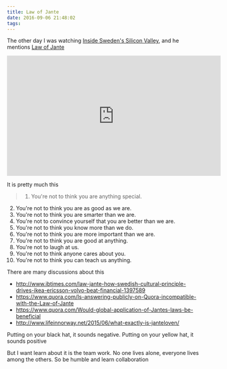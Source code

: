 ```yaml
---
title: Law of Jante
date: 2016-09-06 21:48:02
tags:
---
```


The other day I was watching [Inside Sweden's Silicon Valley](https://www.youtube.com/watch?v=d915p1aXlkE), and he mentions [Law of Jante](https://en.wikipedia.org/wiki/Law_of_Jante)

<iframe width="560" height="315" src="https://www.youtube.com/embed/d915p1aXlkE" frameborder="0" allowfullscreen></iframe>

It is pretty much this

> 1. You're not to think you are anything special.
2. You're not to think you are as good as we are.
3. You're not to think you are smarter than we are.
4. You're not to convince yourself that you are better than we are.
5. You're not to think you know more than we do.
6. You're not to think you are more important than we are.
7. You're not to think you are good at anything.
8. You're not to laugh at us.
9. You're not to think anyone cares about you.
10. You're not to think you can teach us anything.

There are many discussions about this

- http://www.ibtimes.com/law-jante-how-swedish-cultural-principle-drives-ikea-ericsson-volvo-beat-financial-1397589
- https://www.quora.com/Is-answering-publicly-on-Quora-incompatible-with-the-Law-of-Jante
- https://www.quora.com/Would-global-application-of-Jantes-laws-be-beneficial
- http://www.lifeinnorway.net/2015/06/what-exactly-is-janteloven/

Putting on your black hat, it sounds negative. Putting on your yellow hat, it sounds positive

But I want learn about it is the team work. No one lives alone, everyone lives among the others. So be humble and learn collaboration

